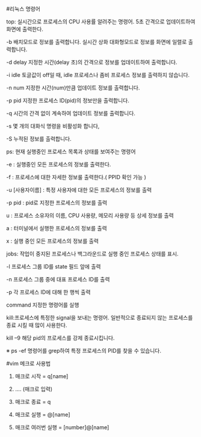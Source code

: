 #리눅스 명령어

top: 실시간으로 프로세스의 CPU 사용률 알려주는 명령어. 5초 간격으로 업데이트하여 화면에 출력한다. 

-b	배치모드로 정보를 출력합니다. 실시간 상화 대화형모드로 정보를 화면에 일렬로 출력합니다.

-d delay	지정한 시간(delay 초)의 간격으로 정보를 업데이트하여 출력합니다.

-i idle	토글값이 off일 때, idle 프로세스나 좀비 프로세스 정보를 출력하지 않습니다.

-n num	지정한 시간(num)만큼 업데이트 정보를 출력합니다.

-p pid	지정한 프로세스 ID(pid)의 정보만을 출력합니다.

-q	시간의 간격 없이 계속하여 업데이트 정보를 출력합니다.

-s	몇 개의 대화식 명령을 비활성화 합니다,

-S	누적된 정보를 출력합니다.



ps: 현재 실행중인 프로세스 목록과 상태를 보여주는 명령어
 
-e : 실행중인 모든 프로세스의 정보를 출력한다.

-f : 프로세스에 대한 자세한 정보룰 출력한다.( PPID 확인 가능 )

-u [사용자이름] : 특정 사용자에 대한 모든 프로세스의 정보를 출력

-p pid : pid로 지정한 프로세스의 정보를 출력

u : 프로세스 소유자의 이름, CPU 사용량, 메모리 사용량 등 상세 정보를 출력

a : 터미널에서 실행한 프로세스의 정보를 출력

x : 실행 중인 모든 프로세스의 정보를 출력
            


 jobs: 작업이 중지된 프로세스나 백그라운드로 실행 중인 프로세스 상태를 표시.

 -l   프로세스 그룹 ID를 state 필드 앞에 출력

 -n  프로세스 그룹 중에 대표 프로세스 ID를 출력

 -p  각 프로세스 ID에 대해 한 행씩 출력

 command  지정한 명령어를 실행
            


  kill:프로세스에 특정한 signal을 보내는 명령어. 일반적으로 종료되지 않는 프로세스를 종료 시킬 때 많이 사용한다.

  kill –9 <pid>    해당 pid의 프로세스를 강제 종료시킵니다.

※ ps -ef 명령어를 grep하여 특정 프로세스의 PID를 찾을 수 있습니다.
 



#vim 메크로 사용법

1. 매크로 시작 = q[name] 

2. .... (매크로 입력)

3. 매크로 종료 = q

4. 매크로 실행 = @[name]

5. 매크로 여러번 실행 = [number]@[name]

